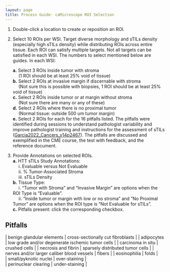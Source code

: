 ```yaml
---
layout: page
title: Process Guide- caMicroscope ROI Selection
---
```


1.	Double-click a location to create or reposition an ROI.  
2.	Select 10 ROIs per WSI. Target diverse morphology and sTILs density (especially high sTILs density) while distributing ROIs across entire tissue. Each ROI can satisfy multiple targets. Not all targets can be satisfied in each WSI. The numbers to select mentioned below are guides. In each WSI:  

    **a.**	Select 3 ROIs inside tumor with stroma  
        &emsp; (1 ROI should be at least 25% void of tissue)  
    **b.**	Select 2 ROIs at invasive margin if discernable with stroma  
        &emsp; (Not sure this is possible with biopsies, 1 ROI should be at least 25% void of tissue)  
    **c.**	Select 2 ROIs inside tumor or at margin without stroma  
        &emsp; (Not sure there are many or any of these)  
    **d.**	Select 2 ROIs where there is no proximal tumor  
        &emsp; (Normal tissue: outside 500 um tumor margin)  
    **e.**	Select 2 ROIs for each for the 16 pitfalls listed. The pitfalls were identified during sessions to understand pathologist variability and improve pathologist training and instructions for the assessment of sTILs ([Garcia2022_Cancers_v14p2467](https://www.mdpi.com/2072-6694/14/10/2467)). The pitfalls are discussed and exemplified in the CME course, the test with feedback, and the reference document.   

3.	Provide Annotations on selected ROIs.  
    **a.**	HTT sTILs Study Annotations:  
        &emsp; i.	Evaluable versus Not Evaluable  
        &emsp; ii.	% Tumor-Associated Stroma  
        &emsp; iii.	sTILs Density  
    **b.**	Tissue Type:  
        &emsp; i.	“Tumor with Stroma” and “Invasive Margin” are options when the ROI Type is “Evaluable”.  
        &emsp; ii.	“Inside tumor or margin with low or no stroma” and “No Proximal Tumor” are options when the ROI type is “Not Evaluable for sTILs”.  
    **c.**	Pitfalls present: click the corresponding checkbox.  

## Pitfalls

| benign glandular elements	| cross-sectionally cut fibroblasts | 
| adipocytes | low grade and/or degenerate ischemic tumor cells | 
| carcinoma in situ | crushed cells | 
| necrosis and fibrin | sparsely distributed tumor cells | 
| nerves and/or larger caliber blood vessels | fibers | 
| eosinophilia | folds |  
| small/pyknotic nuclei	| over-staining |  
| perinuclear clearing | under-staining | 

